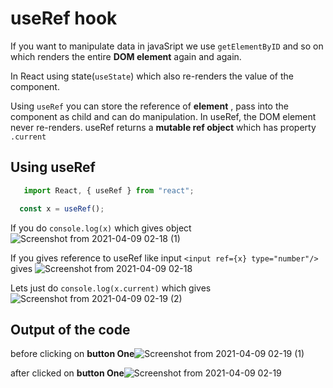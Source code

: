 # useRef hook

If you want to manipulate data in javaSript we use `getElementByID` and so on which renders the entire **DOM element** again and again.

In React using state(`useState`) which also re-renders the value of the component.

Using `useRef` you can store the reference of **element** , pass into the component as child and can do manipulation. 
In useRef, the DOM element never re-renders. useRef returns a **mutable ref object** which has property `.current`

## Using useRef
```javaScript
   import React, { useRef } from "react";

  const x = useRef();

```
If you do `console.log(x)` which gives object ![Screenshot from 2021-04-09 02-18 (1)](https://user-images.githubusercontent.com/56266493/114098079-80714280-98de-11eb-9a83-ba2945e34373.png)


If you gives reference to useRef like input `<input ref={x} type="number"/>` gives ![Screenshot from 2021-04-09 02-18](https://user-images.githubusercontent.com/56266493/114098305-cb8b5580-98de-11eb-8579-aec6739ac815.png)

Lets just do `console.log(x.current)` which gives ![Screenshot from 2021-04-09 02-19 (2)](https://user-images.githubusercontent.com/56266493/114098594-3046b000-98df-11eb-9cdb-611035b40753.png)

## Output of the code
before clicking on **button One**![Screenshot from 2021-04-09 02-19 (1)](https://user-images.githubusercontent.com/56266493/114098706-5cfac780-98df-11eb-913f-88acd1a93caa.png)

after clicked on **button One**![Screenshot from 2021-04-09 02-19](https://user-images.githubusercontent.com/56266493/114098766-769c0f00-98df-11eb-9a06-041933289f04.png)



